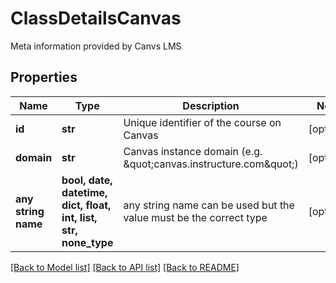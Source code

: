 # ClassDetailsCanvas

Meta information provided by Canvs LMS

## Properties
Name | Type | Description | Notes
------------ | ------------- | ------------- | -------------
**id** | **str** | Unique identifier of the course on Canvas | [optional] 
**domain** | **str** | Canvas instance domain (e.g. \&quot;canvas.instructure.com\&quot;) | [optional] 
**any string name** | **bool, date, datetime, dict, float, int, list, str, none_type** | any string name can be used but the value must be the correct type | [optional]

[[Back to Model list]](../README.md#documentation-for-models) [[Back to API list]](../README.md#documentation-for-api-endpoints) [[Back to README]](../README.md)


